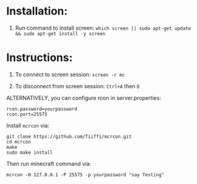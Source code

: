# Installation:

1. Run command to install screen: `which screen || sudo apt-get update && sudo apt-get install -y screen`

# Instructions:

1. To connect to screen session: `screen -r mc`

2. To disconnect from screen session: `Ctrl+A` then `D`


ALTERNATIVELY, you can configure rcon in server.properties:
```
rcon.password=yourpassword
rcon.port=25575
```

Install `mcrcon` via:

```
git clone https://github.com/Tiiffi/mcrcon.git
cd mcrcon
make
sudo make install
```

Then run minecraft command via:

`mcrcon -H 127.0.0.1 -P 25575 -p yourpassword "say Testing"`